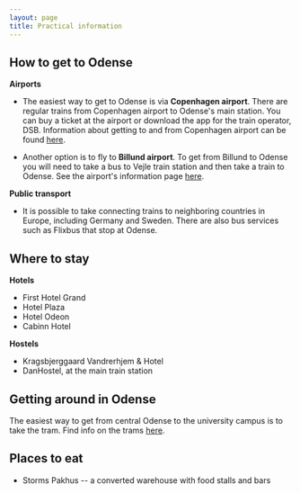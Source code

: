 ```yaml
---
layout: page
title: Practical information
---
```

## How to get to Odense

**Airports**

- The easiest way to get to Odense is via **Copenhagen airport**. There are regular trains from Copenhagen airport to Odense's main station. You can buy a ticket at the airport or download the app for the train operator, DSB. Information about getting to and from Copenhagen airport can be found [here](https://www.cph.dk/en/parking-transport/bus-train-metro-taxi).

- Another option is to fly to **Billund airport**. To get from Billund to Odense you will need to take a bus to Vejle train station and then take a train to Odense. See the airport's information page [here](https://www.bll.dk/en/parking-and-transport/to-and-from-the-airport).

**Public transport**

- It is possible to take connecting trains to neighboring countries in Europe, including Germany and Sweden. There are also bus services such as Flixbus that stop at Odense.

## Where to stay

**Hotels**
- First Hotel Grand
- Hotel Plaza
- Hotel Odeon
- Cabinn Hotel

**Hostels**
- Kragsbjerggaard Vandrerhjem & Hotel
- DanHostel, at the main train station

## Getting around in Odense
The easiest way to get from central Odense to the university campus is to take the tram. Find info on the trams [here](https://www.odenseletbane.dk/english/travel-with-the-tram).

## Places to eat
- Storms Pakhus -- a converted warehouse with food stalls and bars
